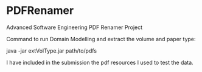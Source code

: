 # PDFRenamer
Advanced Software Engineering PDF Renamer Project


Command to run Domain Modelling and extract the volume and paper type:

java -jar extVolType.jar path/to/pdfs

I have included in the submission the pdf resources I used to test the data. 
